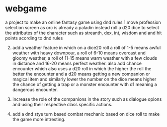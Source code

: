 # webgame
a project to make an online fantasy game using dnd rules 
1.move profession selection screen as orc is already a paladin instead roll a d20 dice to select the attributes of the character such as streanth, dex, int, wisdom and and hit points acording to dnd rules

2. add a weather feature in which on a dice20 roll a roll of 1-5 means awful weather with heavy downpour, a roll of 6-10 means overcast and gloomy weather, a roll of 11-15 means warm weather with a few clouds in distance and 16-20 means perfect weather.
also add chance encounter which also uses a d20 roll in which the higher the roll the better the encounter and a d20 means getting a new companion or magical item and similarly lower the number on the dice means higher the chance of getting a trap or a monster encounter with d1 meaning a dangerous encounter.

3. increase the role of the companions in the story such as dialogue opions and using their respective class specific actions.

4. add a dnd stye turn based combat mechanic based on dice roll to make the game more intresting.
